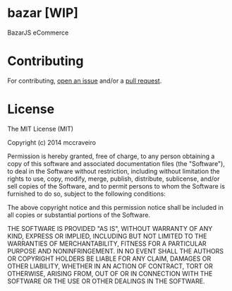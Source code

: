 bazar [WIP]
===========

BazarJS eCommerce

# Contributing

For contributing, [open an issue](https://github.com/mccraveiro/mongoose-migration/issues) and/or a [pull request](https://github.com/mccraveiro/mongoose-migration/pulls).

# License

The MIT License (MIT)

Copyright (c) 2014 mccraveiro

Permission is hereby granted, free of charge, to any person obtaining a copy
of this software and associated documentation files (the "Software"), to deal
in the Software without restriction, including without limitation the rights
to use, copy, modify, merge, publish, distribute, sublicense, and/or sell
copies of the Software, and to permit persons to whom the Software is
furnished to do so, subject to the following conditions:

The above copyright notice and this permission notice shall be included in all
copies or substantial portions of the Software.

THE SOFTWARE IS PROVIDED "AS IS", WITHOUT WARRANTY OF ANY KIND, EXPRESS OR
IMPLIED, INCLUDING BUT NOT LIMITED TO THE WARRANTIES OF MERCHANTABILITY,
FITNESS FOR A PARTICULAR PURPOSE AND NONINFRINGEMENT. IN NO EVENT SHALL THE
AUTHORS OR COPYRIGHT HOLDERS BE LIABLE FOR ANY CLAIM, DAMAGES OR OTHER
LIABILITY, WHETHER IN AN ACTION OF CONTRACT, TORT OR OTHERWISE, ARISING FROM,
OUT OF OR IN CONNECTION WITH THE SOFTWARE OR THE USE OR OTHER DEALINGS IN THE
SOFTWARE.